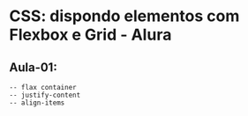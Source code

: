 # CSS: dispondo elementos com Flexbox e Grid - Alura

## Aula-01:
    -- flax container
    -- justify-content
    -- align-items
    